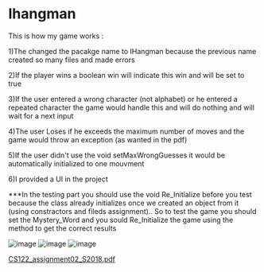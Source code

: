 # Ihangman

This is how my game works :

1)The changed the pacakge name to IHangman because the previous name created so many files and made errors

2)If the player wins a boolean win will indicate this win and will be set to true

3)If the user entered a wrong character (not alphabet) or he entered a repeated character the game would handle this and will do nothing and will wait for a next input

4)The user Loses if he exceeds the maximum number of moves and the game would throw an exception (as wanted in the pdf)

5)If the user didn't use the void setMaxWrongGuesses it would be automatically initialized to one mouvment

6)I provided a UI in the project

***In the testing part you should use the void Re_Initialize before you test because the class already initializes once we created an object from it (using constractors and fileds assignment).. So to test the game you should set the Mystery_Word and you sould Re_Initialize the game using the method to get the correct results

![image](https://user-images.githubusercontent.com/61145262/117564379-10580700-b0ac-11eb-9ab7-75eba11469f5.png)
![image](https://user-images.githubusercontent.com/61145262/117564394-1d74f600-b0ac-11eb-88c3-5a20e7a72838.png)
![image](https://user-images.githubusercontent.com/61145262/117564403-2665c780-b0ac-11eb-98fa-b75b03162b12.png)

[CS122_assignment02_S2018.pdf](https://github.com/AmrMomtaz/Ihangman/files/6447120/CS122_assignment02_S2018.pdf)
